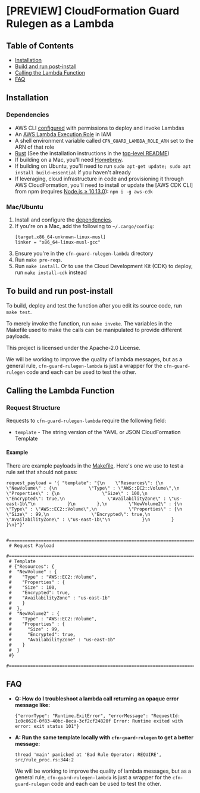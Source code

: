 # [PREVIEW] CloudFormation Guard Rulegen as a Lambda
## Table of Contents
* [Installation](#installation)
* [Build and run post-install](#to-build-and-run-post-install)
* [Calling the Lambda Function](#calling-the-lambda-function)
* [FAQ](#faq)

## Installation
### Dependencies
* AWS CLI [configured](https://docs.aws.amazon.com/cli/latest/userguide/cli-chap-configure.html) with permissions to deploy and invoke Lambdas
* An [AWS Lambda Execution Role](https://docs.aws.amazon.com/lambda/latest/dg/lambda-intro-execution-role.html) in IAM
* A shell environment variable called `CFN_GUARD_LAMBDA_ROLE_ARN` set to the ARN of that role
* [Rust](https://rustup.rs/) (See the installation instructions in the [top-level README](../README.md#install-rust))
* If building on a Mac, you'll need [Homebrew](https://brew.sh/).  
* If building on Ubuntu, you'll need to run `sudo apt-get update; sudo apt install build-essential` if you haven't already
* If leveraging, cloud infrastructure in code and provisioning it through AWS CloudFormation, you'll need to install or update the [AWS CDK CLI] from npm (requires [Node.js ≥ 10.13.0](https://nodejs.org/download/release/latest-v10.x/)): `npm i -g aws-cdk`

### Mac/Ubuntu
1. Install and configure the [dependencies](#dependencies).
1. If you're on a Mac, add the following to `~/.cargo/config`:
    ```
    [target.x86_64-unknown-linux-musl]
    linker = "x86_64-linux-musl-gcc"
    ```
1. Ensure you're in the `cfn-guard-rulegen-lambda` directory
1. Run `make pre-reqs`.
1. Run `make install`. Or to use the Cloud Development Kit (CDK) to deploy, run `make install-cdk` instead

## To build and run post-install

To build, deploy and test the function after you edit its source code, run `make test`.

To merely invoke the function, run `make invoke`.  The variables in the Makefile used to make the calls can be manipulated to provide different payloads.


This project is licensed under the Apache-2.0 License.

We will be working to improve the quality of lambda messages, but as a general rule, `cfn-guard-rulegen-lambda` is just a wrapper for the `cfn-guard-rulegen` code and each can be used to test the other.

## Calling the Lambda Function
### Request Structure
Requests to `cfn-guard-rulegen-lambda` require the following field:
* `template` - The string version of the YAML or JSON CloudFormation Template

#### Example
There are example payloads in the [Makefile](Makefile).  Here's one we use to test a rule set that should not pass:

```
request_payload = '{ "template": "{\n    \"Resources\": {\n        \"NewVolume\" : {\n            \"Type\" : \"AWS::EC2::Volume\",\n            \"Properties\" : {\n                \"Size\" : 100,\n                \"Encrypted\": true,\n                \"AvailabilityZone\" : \"us-east-1b\"\n            }\n        },\n        \"NewVolume2\" : {\n            \"Type\" : \"AWS::EC2::Volume\",\n            \"Properties\" : {\n                \"Size\" : 99,\n                \"Encrypted\": true,\n                \"AvailabilityZone\" : \"us-east-1b\"\n            }\n        } }\n}"}'
 
 #======================================================================
 # Request Payload
 #======================================================================
 # Template
 # {"Resources": {
 #  "NewVolume" : {
 #    "Type" : "AWS::EC2::Volume",
 #    "Properties" : {
 #    "Size" : 100,
 #    "Encrypted": true,
 #    "AvailabilityZone" : "us-east-1b"
 #    }
 #  },
 #  "NewVolume2" : {
 #    "Type" : "AWS::EC2::Volume",
 #    "Properties" : {
 #      "Size" : 99,
 #      "Encrypted": true,
 #      "AvailabilityZone" : "us-east-1b"
 #    }
 #  }
 #}
 #======================================================================
```
## FAQ

* **Q: How do I troubleshoot a lambda call returning an opaque error message like:**
	
	```
	{"errorType": "Runtime.ExitError", "errorMessage": "RequestId: 1c0c0620-0f83-40bc-8eca-3cf2cf24820f Error: Runtime exited with error: exit status 101"}
	```

* **A: Run the same template locally with `cfn-guard-rulegen` to get a better message:**

	```
	thread 'main' panicked at 'Bad Rule Operator: REQUIRE', src/rule_proc.rs:344:2
	```
	
	We will be working to improve the quality of lambda messages, but as a general rule, `cfn-guard-rulegen-lambda` is just a wrapper for the `cfn-guard-rulegen` code and each can be used to test the other.

